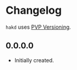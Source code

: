 # Changelog

`hakd` uses [PVP Versioning][1].

## 0.0.0.0

* Initially created.

[1]: https://pvp.haskell.org
